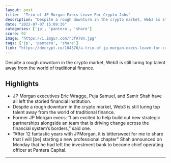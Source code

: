 ```yaml
---
layout: post
title:  "Trio of JP Morgan Execs Leave For Crypto Jobs"
description: "Despite a rough downturn in the crypto market, Web3 is still luring top talent away from the world of traditional finance."
date: "2022-07-07 15:09:36"
categories: ['jp', 'pantera', 'share']
score: 92
image: "https://i.imgur.com/r3fAT0n.jpg"
tags: ['jp', 'pantera', 'share']
link: "https://decrypt.co/104576/a-trio-of-jp-morgan-execs-leave-for-crypto-jobs-report"
---
```


Despite a rough downturn in the crypto market, Web3 is still luring top talent away from the world of traditional finance.

## Highlights

- JP Morgan executives Eric Wragge, Puja Samuel, and Samir Shah have all left the storied financial institution.
- Despite a rough downturn in the crypto market, Web3 is still luring top talent away from the world of traditional finance.
- Former JP Morgan execs: “I am excited to help build out new strategic partnerships alongside an team that is driving change across the financial system’s borders,” said one.
- “After 12 fantastic years with JPMorgan, it is bittersweet for me to share that I will [be] starting a new professional chapter” Shah announced on Monday that he had left the investment bank to become chief operating officer at Pantera Capital.

---
